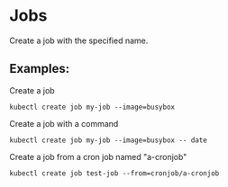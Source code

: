 # Jobs

Create a job with the specified name.

## Examples:

Create a job
```
kubectl create job my-job --image=busybox
```

Create a job with a command
```
kubectl create job my-job --image=busybox -- date
```

Create a job from a cron job named "a-cronjob"
```
kubectl create job test-job --from=cronjob/a-cronjob
```

